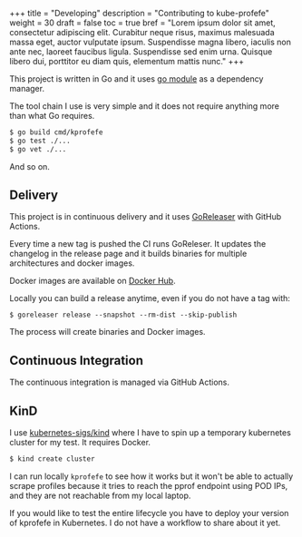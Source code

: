 +++
title = "Developing"
description = "Contributing to kube-profefe"
weight = 30
draft = false
toc = true
bref = "Lorem ipsum dolor sit amet, consectetur adipiscing elit. Curabitur neque risus, maximus malesuada massa eget, auctor vulputate ipsum. Suspendisse magna libero, iaculis non ante nec, laoreet faucibus ligula. Suspendisse sed enim urna. Quisque libero dui, porttitor eu diam quis, elementum mattis nunc."
+++

This project is written in Go and it uses [go
module](https://blog.golang.org/using-go-modules) as a dependency manager.

The tool chain I use is very simple and it does not require anything more than
what Go requires.

```bash
$ go build cmd/kprofefe
$ go test ./...
$ go vet ./...
```

And so on.

## Delivery

This project is in continuous delivery and it uses
[GoReleaser](https://github.com/goreleaser/goreleaser) with GitHub Actions.

Every time a new tag is pushed the CI runs GoReleser. It updates the changelog
in the release page and it builds binaries for multiple architectures and docker
images.

Docker images are available on [Docker Hub](https://hub.docker.com/u/profefe).

Locally you can build a release anytime, even if you do not have a tag with:

```
$ goreleaser release --snapshot --rm-dist --skip-publish
```

The process will create binaries and Docker images.

## Continuous Integration

The continuous integration is managed via GitHub Actions.

## KinD

I use [kubernetes-sigs/kind](https://github.com/kubernetes-sigs/kind) where I
have to spin up a temporary kubernetes cluster for my test. It requires Docker.

```bash
$ kind create cluster
```

I can run locally `kprofefe` to see how it works but it won't be able to
actually scrape profiles because it tries to reach the pprof endpoint using POD
IPs, and they are not reachable from my local laptop.

If you would like to test the entire lifecycle you have to deploy your version
of kprofefe in Kubernetes. I do not have a workflow to share about it yet.
